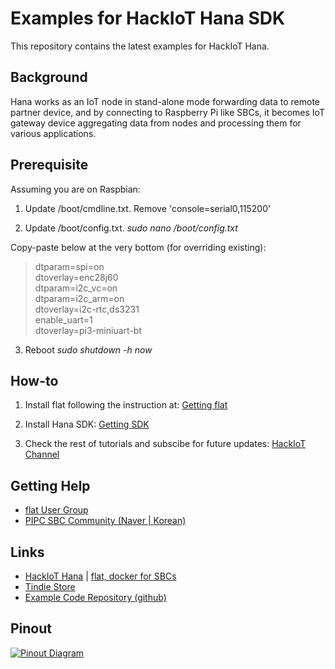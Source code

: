 Examples for HackIoT Hana SDK
=============================
This repository contains the latest examples for HackIoT Hana.

Background
----------
Hana works as an IoT node in stand-alone mode forwarding data to remote partner device, and by connecting to Raspberry Pi like SBCs, it becomes IoT gateway device aggregating data from nodes and processing them for various applications.


Prerequisite
------
Assuming you are on Raspbian:

1. Update /boot/cmdline.txt.
Remove 'console=serial0,115200'

2. Update /boot/config.txt. *sudo nano /boot/config.txt*

Copy-paste below at the very bottom (for overriding existing):
>dtparam=spi=on<br>
dtoverlay=enc28j60<br>
dtparam=i2c_vc=on<br>
dtparam=i2c_arm=on<br>
dtoverlay=i2c-rtc,ds3231<br>
enable_uart=1<br>
dtoverlay=pi3-miniuart-bt

3. Reboot *sudo shutdown -h now*


How-to
------
1. Install flat following the instruction at: [Getting flat](http://flat.wednus.com/getting_flat)

2. Install Hana SDK: [Getting SDK](https://youtu.be/gMTeAAD0RU8?t=66)

3. Check the rest of tutorials and subscibe for future updates: [HackIoT Channel](https://www.youtube.com/watch?v=gMTeAAD0RU8&list=PLZUCEVEg3M0zYlqqQph_oWH438ZeypqRk)


Getting Help
------------
- [flat User Group](https://groups.google.com/d/forum/goflat)
- [PIPC SBC Community (Naver | Korean)](http://cafe.naver.com/pipc)


Links
---------
- [HackIoT Hana](http://flat.wednus.com/built-for-flat) | [flat, docker for SBCs](http://flat.wednus.com)
- [Tindie Store](https://www.tindie.com/products/sundew/hackiot-hana/)
- [Example Code Repository (github)](https://github.com/wednus/hana)


Pinout
------
[![Pinout Diagram](http://flat.wednus.com/_/rsrc/1549090245745/built-for-flat/hana/HackIoT%20Hana%20-%20Pinout%20Diagram.png)](http://flat.wednus.com/built-for-flat/hana)
